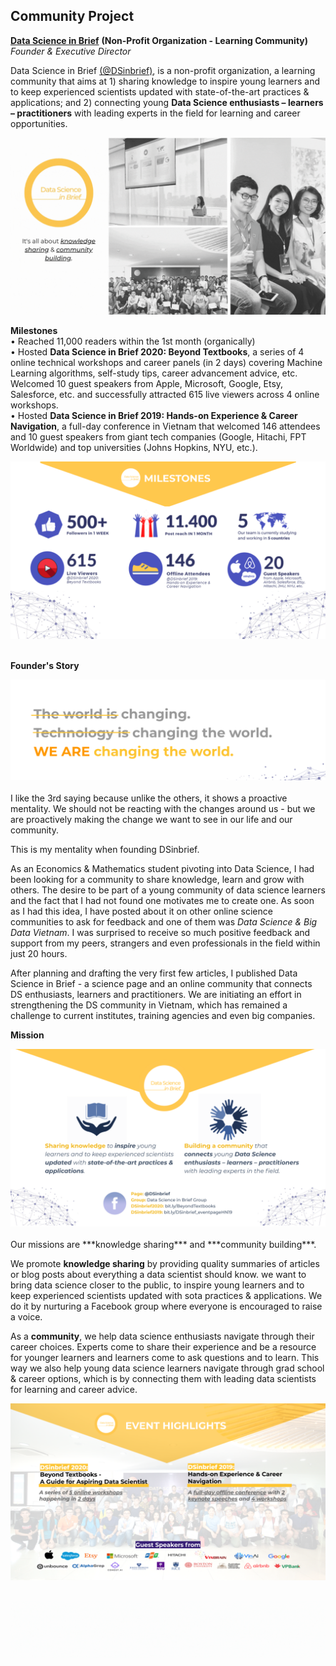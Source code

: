 ## Community Project

[**Data Science in Brief**](https://www.facebook.com/DSinbrief/) **(Non-Profit Organization - Learning Community)** <br>
*Founder & Executive Director* <br>

Data Science in Brief [(@DSinbrief)](https://www.facebook.com/DSinbrief/), is a non-profit organization, a learning community that aims at 1) sharing knowledge to inspire young learners and to keep experienced scientists updated with state-of-the-art practices & applications; and 2) connecting young **Data Science enthusiasts – learners – practitioners** with leading experts in the field for learning and career opportunities.
<br>

<center><img src="/images/leader.gif"/></center>

**Milestones** <br>
• Reached 11,000 readers within the 1st month (organically) <br>
• Hosted **Data Science in Brief 2020: Beyond Textbooks**, a series of 4 online technical workshops and career panels (in 2 days) covering Machine Learning algorithms, self-study tips, career advancement advice, etc. Welcomed 10 guest speakers from Apple, Microsoft, Google, Etsy, Salesforce, etc. and successfully attracted 615 live viewers across 4 online workshops. <br>
• Hosted **Data Science in Brief 2019: Hands-on Experience & Career Navigation**, a full-day conference in Vietnam that welcomed 146 attendees and 10 guest speakers from giant tech companies (Google, Hitachi, FPT Worldwide) and top universities (Johns Hopkins, NYU, etc.). 

<center><img src="/images/milestone.png"/></center> <br>

**Founder's Story** <br>
<center><img src="/images/quote.png"/></center> <br>
I like the 3rd saying because unlike the others, it shows a proactive mentality. We should not be reacting with the changes around us - but we are proactively making the change we want to see in our life and our community.

This is my mentality when founding DSinbrief.

As an Economics & Mathematics student pivoting into Data Science, I had been looking for a community to share knowledge, learn and grow with others. The desire to be part of a young community of data science learners and the fact that I had not found one motivates me to create one. As soon as I had this idea, I have posted about it on other online science communities to ask for feedback and one of them was *Data Science & Big Data Vietnam*. I was surprised to receive so much positive feedback and support from my peers, strangers and even professionals in the field within just 20 hours.

After planning and drafting the very first few articles, I published Data Science in Brief - a science page and an online community that connects DS enthusiasts, learners and practitioners. We are initiating an effort in strengthening the DS community in Vietnam, which has remained a challenge to current institutes, training agencies and even big companies.

**Mission** <br>
<center><img src="/images/mission.png"/></center> <br>
Our missions are ***knowledge sharing*** and ***community building***.

We promote **knowledge sharing** by providing quality summaries of articles or blog posts about everything a data scientist should know. we want to bring data science closer to the public, to inspire young learners and to keep experienced scientists updated with sota practices & applications. We do it by nurturing a Facebook group where everyone is encouraged to raise a voice.

As a **community**, we help data science enthusiasts navigate through their career choices. Experts come to share their experience and be a resource for younger learners and learners come to ask questions and to learn. This way we also help young data science learners navigate through grad school & career options, which is by connecting them with leading data scientists for learning and career advice.

<center><img src="/images/eventhl.png"/></center> <br>

[<img align="center" src="/images/portfolio_center.gif"/>](https://emmyphung.github.io/sections/portfolio.html)

